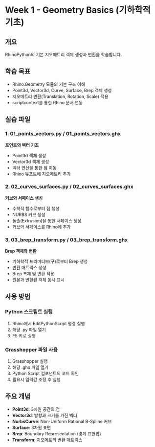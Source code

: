 # Week 1 - Geometry Basics (기하학적 기초)

## 개요
RhinoPython의 기본 지오메트리 객체 생성과 변환을 학습합니다.

## 학습 목표
- Rhino.Geometry 모듈의 기본 구조 이해
- Point3d, Vector3d, Curve, Surface, Brep 객체 생성
- 지오메트리 변환(Translation, Rotation, Scale) 적용
- scriptcontext를 통한 Rhino 문서 연동

## 실습 파일

### 1. 01_points_vectors.py / 01_points_vectors.ghx
**포인트와 벡터 기초**
- Point3d 객체 생성
- Vector3d 객체 생성  
- 벡터 연산을 통한 점 이동
- Rhino 뷰포트에 지오메트리 추가

### 2. 02_curves_surfaces.py / 02_curves_surfaces.ghx
**커브와 서페이스 생성**
- 수학적 함수로부터 점 생성
- NURBS 커브 생성
- 돌출(Extrusion)을 통한 서페이스 생성
- 커브와 서페이스를 Rhino에 추가

### 3. 03_brep_transform.py / 03_brep_transform.ghx
**Brep 객체와 변환**
- 기하학적 프리미티브(구)로부터 Brep 생성
- 변환 매트릭스 생성
- Brep 복제 및 변환 적용
- 원본과 변환된 객체 동시 표시

## 사용 방법

### Python 스크립트 실행
1. Rhino에서 EditPythonScript 명령 실행
2. 해당 .py 파일 열기
3. F5 키로 실행

### Grasshopper 파일 사용
1. Grasshopper 실행
2. 해당 .ghx 파일 열기
3. Python Script 컴포넌트의 코드 확인
4. 필요시 입력값 조정 후 실행

## 주요 개념
- **Point3d**: 3차원 공간의 점
- **Vector3d**: 방향과 크기를 가진 벡터
- **NurbsCurve**: Non-Uniform Rational B-Spline 커브
- **Surface**: 3차원 표면
- **Brep**: Boundary Representation (경계 표현법)
- **Transform**: 지오메트리 변환 매트릭스
